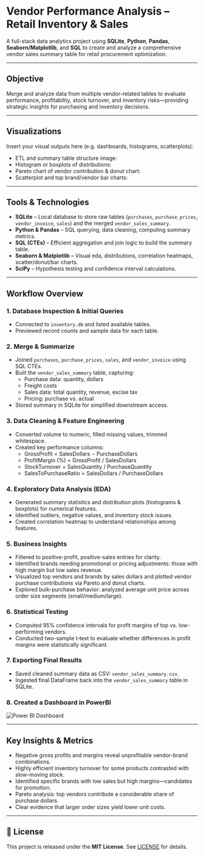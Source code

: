 # Vendor Performance Analysis – Retail Inventory & Sales

A full-stack data analytics project using **SQLite**, **Python**, **Pandas**, **Seaborn/Matplotlib**, and **SQL** to create and analyze a comprehensive vendor sales summary table for retail procurement optimization.

---

## Objective

Merge and analyze data from multiple vendor-related tables to evaluate performance, profitability, stock turnover, and inventory risks—providing strategic insights for purchasing and inventory decisions.

---

## Visualizations

Insert your visual outputs here (e.g. dashboards, histograms, scatterplots):

- ETL and summary table structure image:
- Histogram or boxplots of distributions:
- Pareto chart of vendor contribution & donut chart:
- Scatterplot and top brand/vendor bar charts:

---

## Tools & Technologies

- **SQLite** – Local database to store raw tables (`purchases`, `purchase_prices`, `vendor_invoice`, `sales`) and the merged `vendor_sales_summary`.
- **Python & Pandas** – SQL querying, data cleaning, computing summary metrics.
- **SQL (CTEs)** – Efficient aggregation and join logic to build the summary table.
- **Seaborn & Matplotlib** – Visual eda, distributions, correlation heatmaps, scatter/donut/bar charts.
- **SciPy** – Hypothesis testing and confidence interval calculations.

---

## Workflow Overview

### 1. Database Inspection & Initial Queries
- Connected to `inventory.db` and listed available tables.
- Previewed record counts and sample data for each table.

### 2. Merge & Summarize
- Joined `purchases`, `purchase_prices`, `sales`, and `vendor_invoice` using SQL CTEs.
- Built the `vendor_sales_summary` table, capturing:
  - Purchase data: quantity, dollars
  - Freight costs
  - Sales data: total quantity, revenue, excise tax
  - Pricing: purchase vs. actual
- Stored summary in SQLite for simplified downstream access.

### 3. Data Cleaning & Feature Engineering
- Converted volume to numeric, filled missing values, trimmed whitespace.
- Created key performance columns:
  - GrossProfit = SalesDollars − PurchaseDollars
  - ProfitMargin (%) = GrossProfit / SalesDollars
  - StockTurnover = SalesQuantity / PurchaseQuantity
  - SalesToPurchaseRatio = SalesDollars / PurchaseDollars

### 4. Exploratory Data Analysis (EDA)
- Generated summary statistics and distribution plots (histograms & boxplots) for numerical features.
- Identified outliers, negative values, and inventory stock issues.
- Created correlation heatmap to understand relationships among features.

### 5. Business Insights
- Filtered to positive-profit, positive-sales entries for clarity.
- Identified brands needing promotional or pricing adjustments: those with high margin but low sales revenue.
- Visualized top vendors and brands by sales dollars and plotted vendor purchase contributions via Pareto and donut charts.
- Explored bulk-purchase behavior: analyzed average unit price across order size segments (small/medium/large).

### 6. Statistical Testing
- Computed 95% confidence intervals for profit margins of top vs. low-performing vendors.
- Conducted two-sample t‑test to evaluate whether differences in profit margins were statistically significant.

### 7. Exporting Final Results
- Saved cleaned summary data as CSV: `vendor_sales_summary.csv`.
- Ingested final DataFrame back into the `vendor_sales_summary` table in SQLite.

### 8. Created a Dashboard in PowerBI
![Power BI Dashboard](PowerBIDasboard.jpg)

---

## Key Insights & Metrics

- Negative gross profits and margins reveal unprofitable vendor-brand combinations.
- Highly efficient inventory turnover for some products contrasted with slow-moving stock.
- Identified specific brands with low sales but high margins—candidates for promotion.
- Pareto analysis: top vendors contribute a considerable share of purchase dollars.
- Clear evidence that larger order sizes yield lower unit costs.

---

## 🧾 License

This project is released under the **MIT License**. See [LICENSE](LICENSE) for details.
